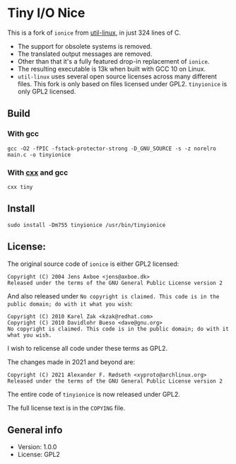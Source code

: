 # Tiny I/O Nice

This is a fork of `ionice` from [util-linux](https://github.com/karelzak/util-linux), in just 324 lines of C.

* The support for obsolete systems is removed.
* The translated output messages are removed.
* Other than that it's a fully featured drop-in replacement of `ionice`.
* The resulting executable is 13k when built with GCC 10 on Linux.
* `util-linux` uses several open source licenses across many different files. This fork is only based on files licensed under GPL2. `tinyionice` is only GPL2 licensed.


## Build

### With gcc

    gcc -O2 -fPIC -fstack-protector-strong -D_GNU_SOURCE -s -z norelro main.c -o tinyionice

### With [cxx](https://github.com/xyproto/cxx) and gcc

    cxx tiny

## Install

    sudo install -Dm755 tinyionice /usr/bin/tinyionice


## License:

The original source code of `ionice` is either GPL2 licensed:

```
Copyright (C) 2004 Jens Axboe <jens@axboe.dk>
Released under the terms of the GNU General Public License version 2
```

And also released under `No copyright is claimed. This code is in the public domain; do with it what you wish`:

```
Copyright (C) 2010 Karel Zak <kzak@redhat.com>
Copyright (C) 2010 Davidlohr Bueso <dave@gnu.org>
No copyright is claimed. This code is in the public domain; do with it what you wish.
```

I wish to relicense all code under these terms as GPL2.

The changes made in 2021 and beyond are:

```
Copyright (C) 2021 Alexander F. Rødseth <xyproto@archlinux.org>
Released under the terms of the GNU General Public License version 2
```

The entire code of `tinyionice` is now released under GPL2.

The full license text is in the `COPYING` file.


## General info

* Version: 1.0.0
* License: GPL2
